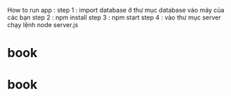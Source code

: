 How to run app : 
step 1 : import database ở thư mục database vào máy của các bạn
step 2 : npm install 
step 3 : npm start 
step 4 : vào thư mục server chạy lệnh node server.js
# book
# book
